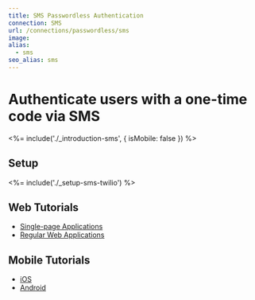 ```yaml
---
title: SMS Passwordless Authentication
connection: SMS
url: /connections/passwordless/sms
image:
alias:
  - sms
seo_alias: sms
---
```


# Authenticate users with a one-time code via SMS

<%= include('./_introduction-sms', { isMobile: false }) %>

## Setup

<%= include('./_setup-sms-twilio') %>

## Web Tutorials

- [Single-page Applications](/connections/passwordless/spa-sms)
- [Regular Web Applications](/connections/passwordless/regular-web-app-sms)

## Mobile Tutorials

 - [iOS](ios-sms-swift)
 - [Android](android-sms)
